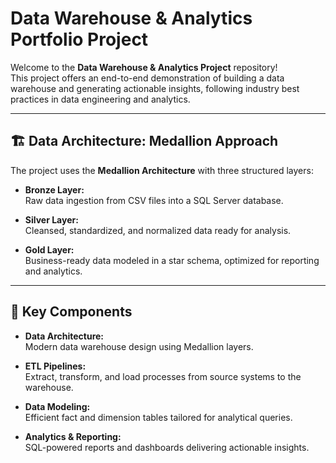#  Data Warehouse & Analytics Portfolio Project

Welcome to the **Data Warehouse & Analytics Project** repository!  
This project offers an end-to-end demonstration of building a data warehouse and generating actionable insights, following industry best practices in data engineering and analytics.

---

## 🏗️ Data Architecture: Medallion Approach

The project uses the **Medallion Architecture** with three structured layers:

- **Bronze Layer:**  
  Raw data ingestion from CSV files into a SQL Server database.

- **Silver Layer:**  
  Cleansed, standardized, and normalized data ready for analysis.

- **Gold Layer:**  
  Business-ready data modeled in a star schema, optimized for reporting and analytics.

---

## 🔄 Key Components

- **Data Architecture:**  
  Modern data warehouse design using Medallion layers.

- **ETL Pipelines:**  
  Extract, transform, and load processes from source systems to the warehouse.

- **Data Modeling:**  
  Efficient fact and dimension tables tailored for analytical queries.

- **Analytics & Reporting:**  
  SQL-powered reports and dashboards delivering actionable insights.
